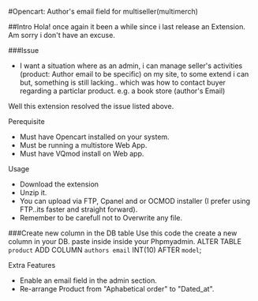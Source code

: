 #Opencart: Author's email field for multiseller(multimerch)

##Intro
Hola! once again it been a while since i last release an Extension. Am sorry i don't have an excuse. 

###Issue
 - I want a situation where as an admin, i can manage seller's activities (product: Author email to be specific) on my site, to some extend i can but, something is still lacking.. which was how to contact buyer regarding a particlar product. e.g. a book store (author's Email)

Well this extension resolved the issue listed above.

Perequisite
- Must have Opencart installed on your system. 
- Must be running a multistore Web App.
- Must have VQmod install on Web app.

Usage 
 - Download the extension
 - Unzip it.
 - You can upload via FTP, Cpanel and or OCMOD installer (I prefer using FTP..its faster and straight forward).
 - Remember to be carefull not to Overwrite any file. 

###Create new column in the DB table
Use this code the create a new column in your DB.
paste inside inside your Phpmyadmin.
ALTER TABLE `product`
    ADD COLUMN `authors email` INT(10) AFTER `model`;

Extra Features
- Enable an email field in the admin section.
- Re-arrange Product from "Aphabetical order" to "Dated_at".
